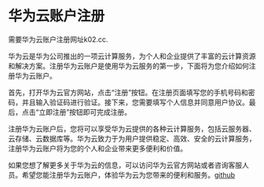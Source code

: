 # 华为云账户注册

需要华为云账户注册网址k02.cc.

华为云是华为公司推出的一项云计算服务，为个人和企业提供了丰富的云计算资源和解决方案。注册华为云账户是使用华为云服务的第一步，下面将为您介绍如何注册华为云账户。

首先，打开华为云官方网站，点击“注册”按钮。在注册页面填写您的手机号码和密码，并且输入验证码进行验证。接下来，您需要填写个人信息并同意用户协议。最后，点击“立即注册”按钮即可完成注册。

注册华为云账户后，您将可以享受华为云提供的各种云计算服务，包括云服务器、云存储、云数据库等。华为云致力于为用户提供稳定、高效、安全的云计算服务，注册华为云账户将为您的个人和企业带来更多便利和价值。

如果您想了解更多关于华为云的信息，可以访问华为云官方网站或者咨询客服人员。希望您能注册华为云账户，体验华为云为您带来的便利和服务。[github](https://github.com)